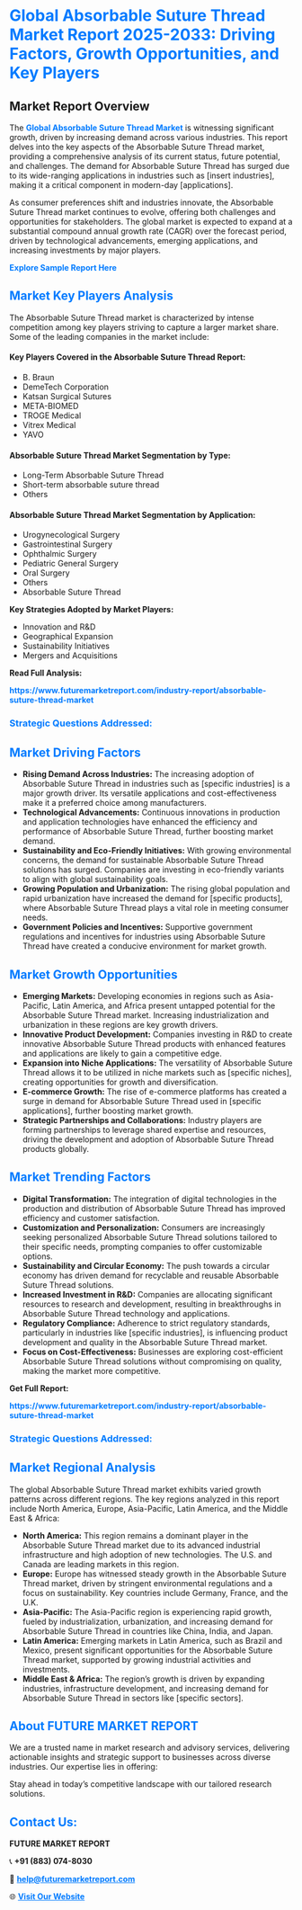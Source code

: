 <h1 style="color: #007BFF;">Global Absorbable Suture Thread Market Report 2025-2033: Driving Factors, Growth Opportunities, and Key Players</h1>

<section id="overview">
<h2>Market Report Overview</h2>
<p>The <a href="https://www.futuremarketreport.com/industry-report/absorbable-suture-thread-market" style="color: #007BFF; text-decoration: none;"><strong>Global Absorbable Suture Thread Market</strong></a> is witnessing significant growth, driven by increasing demand across various industries. This report delves into the key aspects of the Absorbable Suture Thread market, providing a comprehensive analysis of its current status, future potential, and challenges. The demand for Absorbable Suture Thread has surged due to its wide-ranging applications in industries such as [insert industries], making it a critical component in modern-day [applications].</p>
<p>As consumer preferences shift and industries innovate, the Absorbable Suture Thread market continues to evolve, offering both challenges and opportunities for stakeholders. The global market is expected to expand at a substantial compound annual growth rate (CAGR) over the forecast period, driven by technological advancements, emerging applications, and increasing investments by major players.</p>
</section>

<section id="overview">
<p><a href="https://www.futuremarketreport.com/request-sample/reportId=124135" style="color: #007BFF; text-decoration: none;"><strong>Explore Sample Report Here</strong></a></p>
</section>

<section id="key-players">
<h2 style="color: #007BFF;">Market Key Players Analysis</h2>
<p>The Absorbable Suture Thread market is characterized by intense competition among key players striving to capture a larger market share. Some of the leading companies in the market include:</p>
<h4>Key Players Covered in the Absorbable Suture Thread Report:</h4>
<ul><li>B. Braun</li><li>DemeTech Corporation</li><li>Katsan Surgical Sutures</li><li>META-BIOMED</li><li>TROGE Medical</li><li>Vitrex Medical</li><li>YAVO</li></ul>
<h4>Absorbable Suture Thread Market Segmentation by Type:</h4>
<ul><li>Long-Term Absorbable Suture Thread</li><li>Short-term absorbable suture thread</li><li>Others</li></ul>

<h4>Absorbable Suture Thread Market Segmentation by Application:</h4>
<ul><li>Urogynecological Surgery</li><li>Gastrointestinal Surgery</li><li>Ophthalmic Surgery</li><li>Pediatric General Surgery</li><li>Oral Surgery</li><li>Others</li><li>Absorbable Suture Thread</li></ul>
<p><strong>Key Strategies Adopted by Market Players:</strong></p>
<ul>
<li>Innovation and R&D</li>
<li>Geographical Expansion</li>
<li>Sustainability Initiatives</li>
<li>Mergers and Acquisitions</li>
</ul>
</section>

<section>
<p><strong>Read Full Analysis: </strong></p><a href="https://www.futuremarketreport.com/industry-report/absorbable-suture-thread-market" style="color: #007BFF; text-decoration: none;"><strong>https://www.futuremarketreport.com/industry-report/absorbable-suture-thread-market</strong></a>
<h3 style="color: #007BFF;">Strategic Questions Addressed:</h3>
</section>

<section id="driving-factors">
<h2 style="color: #007BFF;">Market Driving Factors</h2>
<ul>
<li><strong>Rising Demand Across Industries:</strong> The increasing adoption of Absorbable Suture Thread in industries such as [specific industries] is a major growth driver. Its versatile applications and cost-effectiveness make it a preferred choice among manufacturers.</li>
<li><strong>Technological Advancements:</strong> Continuous innovations in production and application technologies have enhanced the efficiency and performance of Absorbable Suture Thread, further boosting market demand.</li>
<li><strong>Sustainability and Eco-Friendly Initiatives:</strong> With growing environmental concerns, the demand for sustainable Absorbable Suture Thread solutions has surged. Companies are investing in eco-friendly variants to align with global sustainability goals.</li>
<li><strong>Growing Population and Urbanization:</strong> The rising global population and rapid urbanization have increased the demand for [specific products], where Absorbable Suture Thread plays a vital role in meeting consumer needs.</li>
<li><strong>Government Policies and Incentives:</strong> Supportive government regulations and incentives for industries using Absorbable Suture Thread have created a conducive environment for market growth.</li>
</ul>
</section>

<section id="growth-opportunities">
<h2 style="color: #007BFF;">Market Growth Opportunities</h2>
<ul>
<li><strong>Emerging Markets:</strong> Developing economies in regions such as Asia-Pacific, Latin America, and Africa present untapped potential for the Absorbable Suture Thread market. Increasing industrialization and urbanization in these regions are key growth drivers.</li>
<li><strong>Innovative Product Development:</strong> Companies investing in R&D to create innovative Absorbable Suture Thread products with enhanced features and applications are likely to gain a competitive edge.</li>
<li><strong>Expansion into Niche Applications:</strong> The versatility of Absorbable Suture Thread allows it to be utilized in niche markets such as [specific niches], creating opportunities for growth and diversification.</li>
<li><strong>E-commerce Growth:</strong> The rise of e-commerce platforms has created a surge in demand for Absorbable Suture Thread used in [specific applications], further boosting market growth.</li>
<li><strong>Strategic Partnerships and Collaborations:</strong> Industry players are forming partnerships to leverage shared expertise and resources, driving the development and adoption of Absorbable Suture Thread products globally.</li>
</ul>
</section>

<section id="trending-factors">
<h2 style="color: #007BFF;">Market Trending Factors</h2>
<ul>
<li><strong>Digital Transformation:</strong> The integration of digital technologies in the production and distribution of Absorbable Suture Thread has improved efficiency and customer satisfaction.</li>
<li><strong>Customization and Personalization:</strong> Consumers are increasingly seeking personalized Absorbable Suture Thread solutions tailored to their specific needs, prompting companies to offer customizable options.</li>
<li><strong>Sustainability and Circular Economy:</strong> The push towards a circular economy has driven demand for recyclable and reusable Absorbable Suture Thread solutions.</li>
<li><strong>Increased Investment in R&D:</strong> Companies are allocating significant resources to research and development, resulting in breakthroughs in Absorbable Suture Thread technology and applications.</li>
<li><strong>Regulatory Compliance:</strong> Adherence to strict regulatory standards, particularly in industries like [specific industries], is influencing product development and quality in the Absorbable Suture Thread market.</li>
<li><strong>Focus on Cost-Effectiveness:</strong> Businesses are exploring cost-efficient Absorbable Suture Thread solutions without compromising on quality, making the market more competitive.</li>
</ul>
</section>

<section>
<p><strong>Get Full Report: </strong></p><a href="https://www.futuremarketreport.com/industry-report/absorbable-suture-thread-market" style="color: #007BFF; text-decoration: none;"><strong>https://www.futuremarketreport.com/industry-report/absorbable-suture-thread-market</strong></a>
<h3 style="color: #007BFF;">Strategic Questions Addressed:</h3>
</section>


<section id="regional-analysis">
<h2 style="color: #007BFF;">Market Regional Analysis</h2>
<p>The global Absorbable Suture Thread market exhibits varied growth patterns across different regions. The key regions analyzed in this report include North America, Europe, Asia-Pacific, Latin America, and the Middle East & Africa:</p>
<ul>
<li><strong>North America:</strong> This region remains a dominant player in the Absorbable Suture Thread market due to its advanced industrial infrastructure and high adoption of new technologies. The U.S. and Canada are leading markets in this region.</li>
<li><strong>Europe:</strong> Europe has witnessed steady growth in the Absorbable Suture Thread market, driven by stringent environmental regulations and a focus on sustainability. Key countries include Germany, France, and the U.K.</li>
<li><strong>Asia-Pacific:</strong> The Asia-Pacific region is experiencing rapid growth, fueled by industrialization, urbanization, and increasing demand for Absorbable Suture Thread in countries like China, India, and Japan.</li>
<li><strong>Latin America:</strong> Emerging markets in Latin America, such as Brazil and Mexico, present significant opportunities for the Absorbable Suture Thread market, supported by growing industrial activities and investments.</li>
<li><strong>Middle East & Africa:</strong> The region’s growth is driven by expanding industries, infrastructure development, and increasing demand for Absorbable Suture Thread in sectors like [specific sectors].</li>
</ul>
</section>

<footer>
<h2 style="color: #007BFF;">About FUTURE MARKET REPORT</h2>
<p>We are a trusted name in market research and advisory services, delivering actionable insights and strategic support to businesses across diverse industries. Our expertise lies in offering:</p>

<p>Stay ahead in today’s competitive landscape with our tailored research solutions.</p>

<h2 style="color: #007BFF;">Contact Us:</h2>
<p><strong>FUTURE MARKET REPORT</strong></p>
<p>📞 <strong>+91 (883) 074-8030</strong></p>
<p>📧 <strong><a href="mailto:help@futuremarketreport.com" style="color: #007BFF;">help@futuremarketreport.com</a></strong></p>
<p>🌐 <strong><a href="https://www.futuremarketreport.com/" style="color: #007BFF;">Visit Our Website</a></strong></p>
</footer>